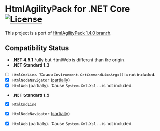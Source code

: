 # HtmlAgilityPack for .NET Core  [![License][License]](LICENSE-2.0.txt)

This project is a port of [HtmlAgilityPack 1.4.0 branch](https://htmlagilitypack.codeplex.com/SourceControl/latest#Branches/1.4.0/).

[License]: https://img.shields.io/badge/license-Apache_2.0-blue.svg?style=flat-square

## Compatibility Status

+ **.NET 4.5.1** Fully but HtmlWeb is different than the origin.
+ **.NET Standard 1.3**
 - [ ] `HtmlCmdLine`. 'Cause `Environment.GetCommandLineArgs()` is not included.
 - [x] `HtmlNodeNavigator` ([partially](src/DevZH.HtmlAgilityPack/HtmlNodeNavigator.cs#L723-729))
 - [x] `HtmlWeb` (partially). 'Cause `System.Xml.Xsl` ... is not included.
+ **.NET Standard 1.5**
 - [x] `HtmlCmdLine`
 - [x] `HtmlNodeNavigator` ([partially](src/DevZH.HtmlAgilityPack/HtmlNodeNavigator.cs#L723-729))
 - [x] `HtmlWeb` (partially). 'Cause `System.Xml.Xsl` ... is not included.

